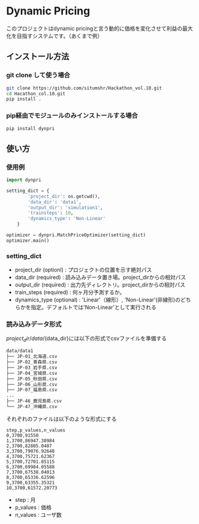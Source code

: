 # Dynamic Pricing

このプロジェクトはdynamic pricingと言う動的に価格を変化させて利益の最大化を目指すシステムです。（あくまで例）

## インストール方法
### git clone して使う場合
```bash
git clone https://github.com/situmshr/Hackathon_vol.10.git
cd Hacathon_col.10.git
pip install .
```

### pip経由でモジュールのみインストールする場合
```bash
pip install dynpri
```

## 使い方
### 使用例
```python
import dynpri

setting_dict = {
        'project_dir': os.getcwd(),
        'data_dir': 'data1',
        'output_dir': 'simulation1',
        'trainsteps': 10,
        'dynamics_type': 'Non-Linear'
    }

optimizer = dynpri.MatchPriceOptimizer(setting_dict)
optimizer.main()

```
### setting_dict
- project_dir (optionl) : プロジェクトの位置を示す絶対パス
- data_dir (required) : 読み込みデータ置き場。project_dirからの相対パス
- output_dir (required) : 出力先ディレクトリ。project_dirからの相対パス
- train_steps (required) : 何ヶ月分予測するか。
- dynamics_type (optional) : 'Linear'（線形）, 'Non-Linear'(非線形)のどちらかを指定。デフォルトでは'Non-Linear'として実行される

### 読み込みデータ形式
${project_dir}/data/${data_dir}には以下の形式でcsvファイルを準備する
```bash
data/data1
├── JP-01_北海道.csv
├── JP-02_青森県.csv
├── JP-03_岩手県.csv
├── JP-04_宮城県.csv
├── JP-05_秋田県.csv
├── JP-06_山形県.csv
├── JP-07_福島県.csv
...
├── JP-46_鹿児島県.csv
└── JP-47_沖縄県.csv
```
それぞれのファイルは以下のような形式にする
```
step,p_values,n_values
0,3700,91550
1,3700,86947.38984
2,3700,82805.0407
3,3700,79076.92648
4,3700,75721.62367
5,3700,72701.85115
6,3700,69984.05588
7,3700,67538.04013
8,3700,65336.62596
9,3700,63355.35321
10,3700,61572.20773
```
- step : 月
- p_values : 価格
- n_values : ユーザ数